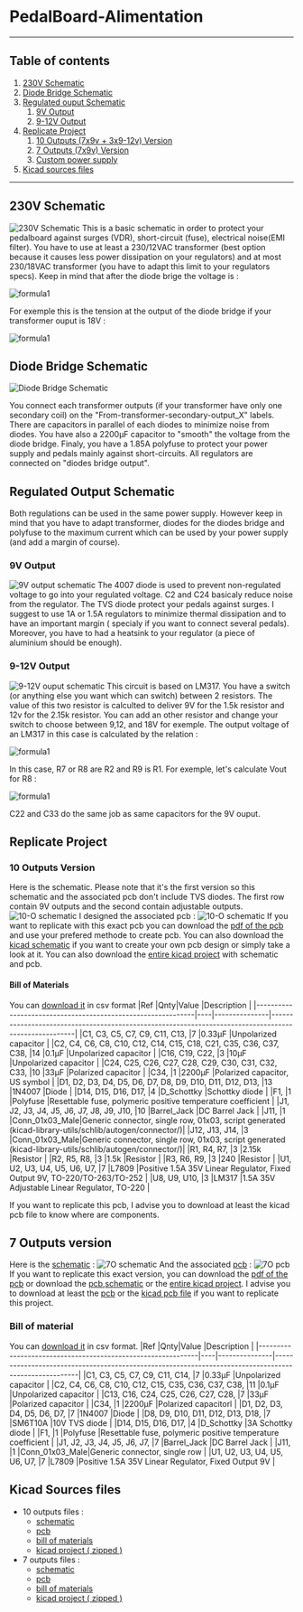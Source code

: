 # PedalBoard-Alimentation
***
## Table of contents
1. [230V Schematic](#230v-schematic)
2. [Diode Bridge Schematic](#diode-bridge-schematic)
3. [Regulated ouput Schematic](#regulated-output-schematic)
    1. [9V Output](#9v-output)
    2. [9-12V Output](#9-12v-output)
8. [Replicate Project](#replicate-project)
    1. [10 Outputs (7x9v + 3x9-12v) Version](#10-outputs-version)
    2. [7 Outputs (7x9v) Version](#7-outputs-version)
    3. [Custom power supply](#custom-power-supply)
7. [Kicad sources files](#Kicad-sources-files)
***
## 230V Schematic
![230V Schematic](Images/Common/230VAC_part.png)
This is a basic schematic in order to protect your pedalboard against surges (VDR), short-circuit (fuse), electrical noise(EMI filter). You have to use at least a 230/12VAC transformer (best option because it causes less power dissipation on your regulators) and at most 230/18VAC transformer (you have to adapt this limit to your regulators specs). Keep in mind that after the diode brige the voltage is : 

![formula1](https://render.githubusercontent.com/render/math?math=\sqrt{2}\times%20U_{transformer})

For exemple this is the tension at the output of the diode bridge if your transformer ouput is 18V :

![formula1](https://render.githubusercontent.com/render/math?math=\sqrt{2}\times18\approx25.5V)

## Diode Bridge Schematic

![Diode Bridge Schematic](Images/Common/diode_bridge.png)

You connect each transformer outputs (if your transformer have only one secondary coil) on the "From-transformer-secondary-output_X" labels.
There are capacitors in parallel of each diodes to minimize noise from diodes. You have also a 2200µF capacitor to "smooth" the voltage from the diode bridge.
Finaly, you have a 1.85A polyfuse to protect your power supply and pedals mainly against short-circuits. All regulators are connected on "diodes bridge output".

## Regulated Output Schematic
Both regulations can be used in the same power supply. However keep in mind that you have to adapt transformer, diodes for the diodes bridge and polyfuse to the maximum current which can be used by your power supply (and add a margin of course).
### 9V Output
![9V output schematic](Images/Common/unit-9v.png)
The 4007 diode is used to prevent non-regulated voltage to go into your regulated voltage. C2 and C24 basicaly reduce noise from the regulator. The TVS diode protect your pedals against surges. I suggest to use 1A or 1.5A regulators to minimize thermal dissipation and to have an important margin ( specialy if you want to connect several pedals). Moreover, you have to had a heatsink to your regulator (a piece of aluminium should be enough).
### 9-12V Output
![9-12V ouput schematic](Images/Common/unit-9-12v.png)
This circuit is based on LM317. You have a switch (or anything else you want which can switch) between 2 resistors. The value of this two resistor is calculted to deliver 9V for the 1.5k resistor and 12v for the 2.15k resistor. You can add an other resistor and change your switch to choose between 9,12, and 18V for exemple. The output voltage of an LM317 in this case is calculated by the relation :

![formula1](https://render.githubusercontent.com/render/math?math=V_{out}=1.25\times(1%2B\frac{R2}{R1}))

In this case, R7 or R8 are R2 and R9 is R1. For exemple, let's calculate Vout for R8 :

![formula1](https://render.githubusercontent.com/render/math?math=V_{out}=1.25\times(1%2B\frac{1500}{240})=9.06V)

C22 and C33 do the same job as same capacitors for the 9V ouput.

## Replicate Project
### 10 Outputs Version
Here is the schematic. Please note that it's the first version so this schematic and the associated pcb don't include TVS diodes.
The first row contain 9V outputs and the second contain adjustable outputs.
![10-O schematic](Images/10O/alim-schema.png)
I designed the associated pcb :
![10-O schematic](Images/10O/alim_brd.png)
If you want to replicate with this exact pcb you can download the [pdf of the pcb](Images/10O/alim-F_Cu.pdf) and use your prefered methode to create pcb. You can also download the [kicad schematic](Sources/10O/alim10o.sch) if you want to create your own pcb design or simply take a look at it. You can also download the [entire kicad project](Sources/10O.zip) with schematic and pcb.
#### Bill of Materials
You can [download it](Sources/10O/alim10o.csv) in csv format
|Ref                                                          |Qnty|Value          |Description                                                                                           |
|-------------------------------------------------------------|----|---------------|------------------------------------------------------------------------------------------------------|
|C1, C3, C5, C7, C9, C11, C13,                                |7   |0.33µF         |Unpolarized capacitor                                                                                 |
|C2, C4, C6, C8, C10, C12, C14, C15, C18, C21, C35, C36, C37, C38, |14  |0.1µF          |Unpolarized capacitor                                                                                 |
|C16, C19, C22,                                               |3   |10µF           |Unpolarized capacitor                                                                                 |
|C24, C25, C26, C27, C28, C29, C30, C31, C32, C33,            |10  |33µF           |Polarized capacitor                                                                                   |
|C34,                                                         |1   |2200µF         |Polarized capacitor, US symbol                                                                        |
|D1, D2, D3, D4, D5, D6, D7, D8, D9, D10, D11, D12, D13,      |13  |1N4007         |Diode                                                                                                 |
|D14, D15, D16, D17,                                          |4   |D_Schottky     |Schottky diode                                                                                        |
|F1,                                                          |1   |Polyfuse       |Resettable fuse, polymeric positive temperature coefficient                                           |
|J1, J2, J3, J4, J5, J6, J7, J8, J9, J10,                     |10  |Barrel_Jack    |DC Barrel Jack                                                                                        |
|J11,                                                         |1   |Conn_01x03_Male|Generic connector, single row, 01x03, script generated (kicad-library-utils/schlib/autogen/connector/)|
|J12, J13, J14,                                               |3   |Conn_01x03_Male|Generic connector, single row, 01x03, script generated (kicad-library-utils/schlib/autogen/connector/)|
|R1, R4, R7,                                                  |3   |2.15k          |Resistor                                                                                              |
|R2, R5, R8,                                                  |3   |1.5k           |Resistor                                                                                              |
|R3, R6, R9,                                                  |3   |240            |Resistor                                                                                              |
|U1, U2, U3, U4, U5, U6, U7,                                  |7   |L7809          |Positive 1.5A 35V Linear Regulator, Fixed Output 9V, TO-220/TO-263/TO-252                             |
|U8, U9, U10,                                                 |3   |LM317          |1.5A 35V Adjustable Linear Regulator, TO-220                                                          |


If you want to replicate this pcb, I advise you to download at least the kicad pcb file to know where are components.

## 7 Outputs version

Here is the [schematic](Images/7O/alim7O.png) :
![7O schematic](Images/7O/alim7O.png)
And the associated [pcb](Images/7O/alim-brd7O.png) :
![7O pcb](Images/7O/alim-brd7O.png)
If you want to replicate this exact version, you can download the [pdf of the pcb](Images/7O/alim-F_Cu.pdf) or download the [pcb](Sources/7O/alim.kicad_pcb),[schematic](Sourcces/7O/alim.sch) or the [entire kicad project](Sources/7O.zip). I advise you to download at least the [pcb](Images/7O/alim-brd7O.png) or the [kicad pcb file](Sources/7O/alim.kicad_pcb) if you want to replicate this project.

### Bill of material
You can [download it](Sources/7O/BOM-7O.csv) in csv format.
|Ref                                                          |Qnty|Value          |Description                                                                                           |
|-------------------------------------------------------------|----|---------------|------------------------------------------------------------------------------------------------------|
|C1, C3, C5, C7, C9, C11, C14,                                |7   |0.33µF         |Unpolarized capacitor                                                                                 |
|C2, C4, C6, C8, C10, C12, C15, C35, C36, C37, C38,           |11  |0.1µF          |Unpolarized capacitor                                                                                 |
|C13, C16, C24, C25, C26, C27, C28,                           |7   |33µF           |Polarized capacitor                                                                                   |
|C34,                                                         |1   |2200µF         |Polarized capacitorl                                                                                  |
|D1, D2, D3, D4, D5, D6, D7,                                  |7   |1N4007         |Diode                                                                                                 |
|D8, D9, D10, D11, D12, D13, D18,                             |7   |SM6T10A        |10V TVS diode                                                                                         |
|D14, D15, D16, D17,                                          |4   |D_Schottky     |3A Schottky diode                                                                                     |
|F1,                                                          |1   |Polyfuse       |Resettable fuse, polymeric positive temperature coefficient                                           | 
|J1, J2, J3, J4, J5, J6, J7,                                  |7   |Barrel_Jack    |DC Barrel Jack                                                                                        |
|J11,                                                         |1   |Conn_01x03_Male|Generic connector, single row                                                                         |
|U1, U2, U3, U4, U5, U6, U7,                                  |7   |L7809          |Positive 1.5A 35V Linear Regulator, Fixed Output 9V                                                   |

## Kicad Sources files
* 10 outputs files :
    * [schematic](Sources/10O/alim10o.sch)
    * [pcb](Sources/10O/alim10o.kicad_pcb)
    * [bill of materials](Sources/10O/alim10o.csv)
    * [kicad project ( zipped )](Sources/10O.zip)
* 7 outputs files :
    * [schematic](Sources/7O/alim.sch)
    * [pcb](Sources/7O/alim.kicad_pcb)
    * [bill of materials](Sources/7O/BOM-7O.csv)
    * [kicad project ( zipped )](Sources/7O.zip)
